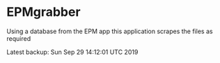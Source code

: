# EPMgrabber
Using a database from the EPM app this application scrapes the files as required


Latest backup: Sun Sep 29 14:12:01 UTC 2019
